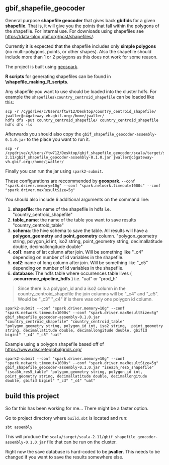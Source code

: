 ## gbif_shapefile_geocoder

General purpose **shapefile geocoder** that gives back **gbifids** for a given **shapefile**. That is, it will give you the points that fall within the polygons of the shapefile. For internal use. For downloads using shapefiles see https://data-blog.gbif.org/post/shapefiles/. 

Currently it is expected that the shapefile includes only **simple polygons** (no multi-polygons, points, or other shapes). Also the shapefile should include more than 1 or 2 polygons as this does not work for some reason.   

The project is built using [geospark](http://geospark.datasyslab.org/). 

**R scripts** for generating shapefiles can be found in **\shapefile_making_R_scripts**.

Any shapefile you want to use should be loaded into the cluster hdfs. For example the `shapefiles\country_centroid_shapefile` can be loaded like this: 

```
scp -r /cygdrive/c/Users/ftw712/Desktop/country_centroid_shapefile/ jwaller@c4gateway-vh.gbif.org:/home/jwaller/
hdfs dfs -put country_centroid_shapefile/ country_centroid_shapefile
hdfs dfs -ls 
```

Afterwards you should also copy the `gbif_shapefile_geocoder-assembly-0.1.0.jar` to the place you want to run it. 

```
scp -r /cygdrive/c/Users/ftw712/Desktop/gbif_shapefile_geocoder/scala/target/scala-2.11/gbif_shapefile_geocoder-assembly-0.1.0.jar jwaller@c5gateway-vh.gbif.org:/home/jwaller/
```

Finally you can run the jar using `spark2-submit`. 

These configurations are reccommended by **geospark**. `--conf "spark.driver.memory=10g" --conf "spark.network.timeout=1000s" --conf "spark.driver.maxResultSize=5g"`

You should also include 6 additional arguments on the command line: 

1. **shapefile**: the name of the shapefile in hdfs i.e. "country_centroid_shapefile" 
2. **table_name**: the name of the table you want to save results "country_centroid_table" 
3. **schema**: the hive schema to save the table. All results will have a **polygon_geometry** and **point_geometry** column. "polygon_geometry string, polygon_id int, iso2 string,  point_geometry string,  decimallatitude double, decimallongitude double" 
4. **col1**: name of lat column after join. Will be something like "_c4" depending on number of id variables in the shapefile. 
5. **col2**: name of long column after join. Will be something like "_c5" depending on number of id variables in the shapefile.
6. **database**:  The hdfs table where occurrences table lives ( **.occurrence_pipeline_hdfs** ) i.e. "uat" or "prod_h"

> Since there is a polygon_id and a iso2 column in the country_centroid_shapefile the join columns will be "_c4" and "_c5". Would be "_c3" "_c4" if is there was only one polygon id column.

```
spark2-submit --conf "spark.driver.memory=10g" --conf "spark.network.timeout=1000s" --conf "spark.driver.maxResultSize=5g" gbif_shapefile_geocoder-assembly-0.1.0.jar "country_centroid_shapefile" "country_centroid_table" "polygon_geometry string, polygon_id int, iso2 string,  point_geometry string, decimallatitude double, decimallongitude double, gbifid bigint" "_c4" "_c5" "uat"
```

Example using a polygon shapefile based off of https://www.discreteglobalgrids.org/

```
spark2-submit --conf "spark.driver.memory=10g" --conf "spark.network.timeout=1000s" --conf "spark.driver.maxResultSize=5g" gbif_shapefile_geocoder-assembly-0.1.0.jar "isea3h_res5_shapefile" "isea3h_res5_table" "polygon_geometry string, polygon_id int,  point_geometry string, decimallatitude double, decimallongitude double, gbifid bigint" "_c3" "_c4" "uat"
```` 


## build this project 

So far this has been working for me... There might be a faster option.

Go to project directory where `build.sbt` is located and run: 

```
sbt assembly 
```

This will produce the `scala/target/scala-2.11/gbif_shapefile_geocoder-assembly-0.1.0.jar` file that can be run on the cluster. 

Right now the save database is hard-coded to be **jwaller**. This needs to be changed if you want to save the results somewhere else. 

